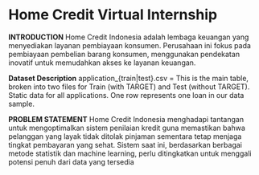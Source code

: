 # Home Credit Virtual Internship


**INTRODUCTION**
Home Credit Indonesia adalah lembaga keuangan yang menyediakan layanan pembiayaan konsumen. Perusahaan ini fokus pada pembiayaan pembelian barang konsumen, menggunakan pendekatan inovatif untuk memudahkan akses ke layanan keuangan.

**Dataset Description**
application_{train|test}.csv = This is the main table, broken into two files for Train (with TARGET) and Test (without TARGET). 
Static data for all applications. One row represents one loan in our data sample.

**PROBLEM STATEMENT**
Home Credit Indonesia menghadapi tantangan untuk mengoptimalkan sistem penilaian kredit guna memastikan bahwa pelanggan yang layak tidak ditolak pinjaman sementara tetap menjaga tingkat pembayaran yang sehat. Sistem saat ini, berdasarkan berbagai metode statistik dan machine learning, perlu ditingkatkan untuk
menggali potensi penuh dari data yang tersedia
